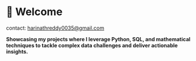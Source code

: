 # 👋 Welcome 
contact: harinathreddy0035@gmail.com


**Showcasing my projects where I leverage Python, SQL, and mathematical techniques to tackle complex data challenges and deliver actionable insights.**
